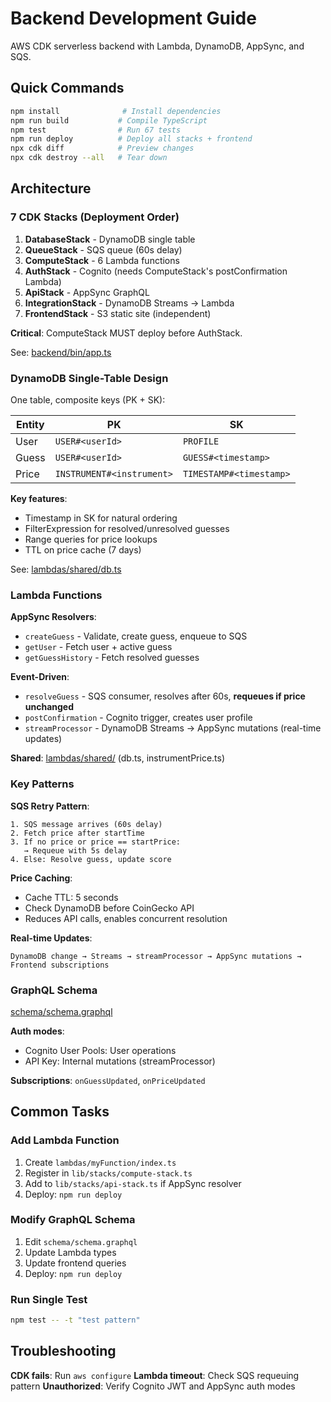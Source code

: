 # Backend Development Guide

AWS CDK serverless backend with Lambda, DynamoDB, AppSync, and SQS.

## Quick Commands

```bash
npm install              # Install dependencies
npm run build           # Compile TypeScript
npm test                # Run 67 tests
npm run deploy          # Deploy all stacks + frontend
npx cdk diff            # Preview changes
npx cdk destroy --all   # Tear down
```

## Architecture

### 7 CDK Stacks (Deployment Order)

1. **DatabaseStack** - DynamoDB single table
2. **QueueStack** - SQS queue (60s delay)
3. **ComputeStack** - 6 Lambda functions
4. **AuthStack** - Cognito (needs ComputeStack's postConfirmation Lambda)
5. **ApiStack** - AppSync GraphQL
6. **IntegrationStack** - DynamoDB Streams → Lambda
7. **FrontendStack** - S3 static site (independent)

**Critical**: ComputeStack MUST deploy before AuthStack.

See: [backend/bin/app.ts](bin/app.ts)

### DynamoDB Single-Table Design

One table, composite keys (PK + SK):

| Entity | PK | SK |
|--------|----|----|
| User | `USER#<userId>` | `PROFILE` |
| Guess | `USER#<userId>` | `GUESS#<timestamp>` |
| Price | `INSTRUMENT#<instrument>` | `TIMESTAMP#<timestamp>` |

**Key features**:
- Timestamp in SK for natural ordering
- FilterExpression for resolved/unresolved guesses
- Range queries for price lookups
- TTL on price cache (7 days)

See: [lambdas/shared/db.ts](lambdas/shared/db.ts)

### Lambda Functions

**AppSync Resolvers**:
- `createGuess` - Validate, create guess, enqueue to SQS
- `getUser` - Fetch user + active guess
- `getGuessHistory` - Fetch resolved guesses

**Event-Driven**:
- `resolveGuess` - SQS consumer, resolves after 60s, **requeues if price unchanged**
- `postConfirmation` - Cognito trigger, creates user profile
- `streamProcessor` - DynamoDB Streams → AppSync mutations (real-time updates)

**Shared**: [lambdas/shared/](lambdas/shared/) (db.ts, instrumentPrice.ts)

### Key Patterns

**SQS Retry Pattern**:
```
1. SQS message arrives (60s delay)
2. Fetch price after startTime
3. If no price or price == startPrice:
   → Requeue with 5s delay
4. Else: Resolve guess, update score
```

**Price Caching**:
- Cache TTL: 5 seconds
- Check DynamoDB before CoinGecko API
- Reduces API calls, enables concurrent resolution

**Real-time Updates**:
```
DynamoDB change → Streams → streamProcessor → AppSync mutations → Frontend subscriptions
```

### GraphQL Schema

[schema/schema.graphql](../schema/schema.graphql)

**Auth modes**:
- Cognito User Pools: User operations
- API Key: Internal mutations (streamProcessor)

**Subscriptions**: `onGuessUpdated`, `onPriceUpdated`

## Common Tasks

### Add Lambda Function

1. Create `lambdas/myFunction/index.ts`
2. Register in `lib/stacks/compute-stack.ts`
3. Add to `lib/stacks/api-stack.ts` if AppSync resolver
4. Deploy: `npm run deploy`

### Modify GraphQL Schema

1. Edit `schema/schema.graphql`
2. Update Lambda types
3. Update frontend queries
4. Deploy: `npm run deploy`

### Run Single Test

```bash
npm test -- -t "test pattern"
```

## Troubleshooting

**CDK fails**: Run `aws configure`
**Lambda timeout**: Check SQS requeuing pattern
**Unauthorized**: Verify Cognito JWT and AppSync auth modes
